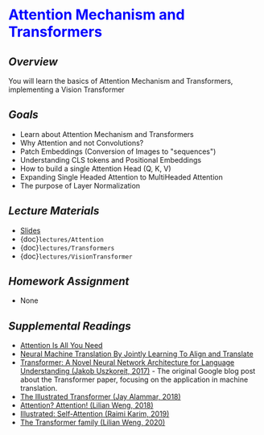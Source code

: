 # <span style="color: blue;"><b>Attention Mechanism and Transformers</b></span>

## *Overview*
You will learn the basics of Attention Mechanism and Transformers, implementing a Vision Transformer

## *Goals*
* Learn about Attention Mechanism and Transformers
* Why Attention and not Convolutions?
* Patch Embeddings (Conversion of Images to "sequences")
* Understanding CLS tokens and Positional Embeddings
* How to build a single Attention Head (Q, K, V)
* Expanding Single Headed Attention to MultiHeaded Attention
* The purpose of Layer Normalization

## *Lecture Materials*
* [Slides](https://docs.google.com/presentation/d/1ZHuK7TopASFSoyUoELKeCGT8bullhtSLcEkrp4ZueGg/edit?usp=sharing)
* {doc}`lectures/Attention`
* {doc}`lectures/Transformers`
* {doc}`lectures/VisionTransformer`

## *Homework Assignment*
* None

## *Supplemental Readings*
* [Attention Is All You Need](https://arxiv.org/abs/1706.03762)
* [Neural Machine Translation By Jointly Learning To Align and Translate](https://arxiv.org/pdf/1409.0473)
* [Transformer: A Novel Neural Network Architecture for Language Understanding (Jakob Uszkoreit, 2017)](https://ai.googleblog.com/2017/08/transformer-novel-neural-network.html) - The original Google blog post about the Transformer paper, focusing on the application in machine translation.
* [The Illustrated Transformer (Jay Alammar, 2018)](http://jalammar.github.io/illustrated-transformer/)
* [Attention? Attention! (Lilian Weng, 2018)](https://lilianweng.github.io/lil-log/2018/06/24/attention-attention.html)
* [Illustrated: Self-Attention (Raimi Karim, 2019)](https://towardsdatascience.com/illustrated-self-attention-2d627e33b20a)
* [The Transformer family (Lilian Weng, 2020)](https://lilianweng.github.io/lil-log/2020/04/07/the-transformer-family.html)